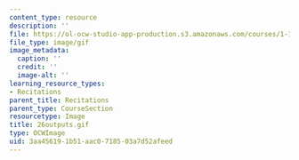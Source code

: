 ```yaml
---
content_type: resource
description: ''
file: https://ol-ocw-studio-app-production.s3.amazonaws.com/courses/1-124j-foundations-of-software-engineering-fall-2000/3aa456191b51aac0718503a7d52afeed_26outputs.gif
file_type: image/gif
image_metadata:
  caption: ''
  credit: ''
  image-alt: ''
learning_resource_types:
- Recitations
parent_title: Recitations
parent_type: CourseSection
resourcetype: Image
title: 26outputs.gif
type: OCWImage
uid: 3aa45619-1b51-aac0-7185-03a7d52afeed
---
```

